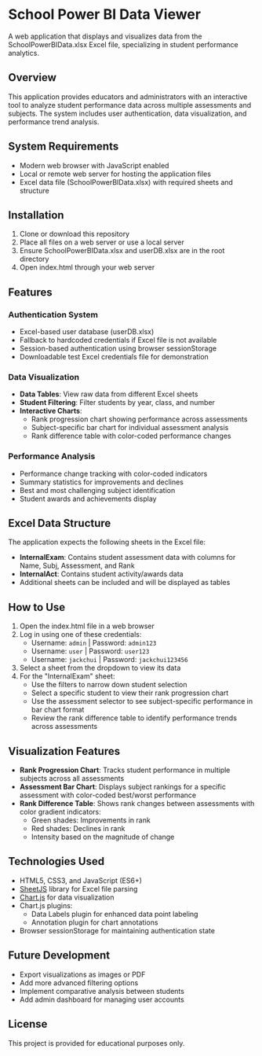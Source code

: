 # School Power BI Data Viewer

A web application that displays and visualizes data from the SchoolPowerBIData.xlsx Excel file, specializing in student performance analytics.

## Overview

This application provides educators and administrators with an interactive tool to analyze student performance data across multiple assessments and subjects. The system includes user authentication, data visualization, and performance trend analysis.

## System Requirements

- Modern web browser with JavaScript enabled
- Local or remote web server for hosting the application files
- Excel data file (SchoolPowerBIData.xlsx) with required sheets and structure

## Installation

1. Clone or download this repository
2. Place all files on a web server or use a local server
3. Ensure SchoolPowerBIData.xlsx and userDB.xlsx are in the root directory
4. Open index.html through your web server

## Features

### Authentication System
- Excel-based user database (userDB.xlsx)
- Fallback to hardcoded credentials if Excel file is not available
- Session-based authentication using browser sessionStorage
- Downloadable test Excel credentials file for demonstration

### Data Visualization
- **Data Tables**: View raw data from different Excel sheets
- **Student Filtering**: Filter students by year, class, and number
- **Interactive Charts**:
  - Rank progression chart showing performance across assessments
  - Subject-specific bar chart for individual assessment analysis
  - Rank difference table with color-coded performance changes
  
### Performance Analysis
- Performance change tracking with color-coded indicators
- Summary statistics for improvements and declines
- Best and most challenging subject identification
- Student awards and achievements display

## Excel Data Structure

The application expects the following sheets in the Excel file:
- **InternalExam**: Contains student assessment data with columns for Name, Subj, Assessment, and Rank
- **InternalAct**: Contains student activity/awards data
- Additional sheets can be included and will be displayed as tables

## How to Use

1. Open the index.html file in a web browser
2. Log in using one of these credentials:
   - Username: `admin` | Password: `admin123`
   - Username: `user` | Password: `user123`
   - Username: `jackchui` | Password: `jackchui123456`
3. Select a sheet from the dropdown to view its data
4. For the "InternalExam" sheet:
   - Use the filters to narrow down student selection
   - Select a specific student to view their rank progression chart
   - Use the assessment selector to see subject-specific performance in bar chart format
   - Review the rank difference table to identify performance trends across assessments

## Visualization Features

- **Rank Progression Chart**: Tracks student performance in multiple subjects across all assessments
- **Assessment Bar Chart**: Displays subject rankings for a specific assessment with color-coded best/worst performance
- **Rank Difference Table**: Shows rank changes between assessments with color gradient indicators:
  - Green shades: Improvements in rank
  - Red shades: Declines in rank
  - Intensity based on the magnitude of change

## Technologies Used

- HTML5, CSS3, and JavaScript (ES6+)
- [SheetJS](https://sheetjs.com/) library for Excel file parsing
- [Chart.js](https://www.chartjs.org/) for data visualization
- Chart.js plugins:
  - Data Labels plugin for enhanced data point labeling
  - Annotation plugin for chart annotations
- Browser sessionStorage for maintaining authentication state

## Future Development

- Export visualizations as images or PDF
- Add more advanced filtering options
- Implement comparative analysis between students
- Add admin dashboard for managing user accounts

## License

This project is provided for educational purposes only.